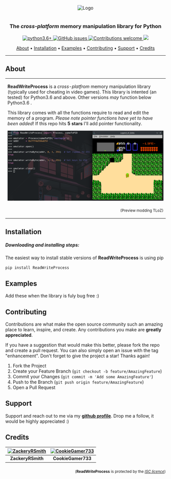 <p align="center"><img width=12.5% src="LOGO HERE" alt="Logo"></p>

<h1 align="center" />

<h3 align="center">The <b><i>cross-platform</i></b> memory manipulation library for Python </h3>

<p align="center">
    <a href="https://www.python.org/">
    <img src="https://img.shields.io/badge/python-v3.6+-blue.svg?style=flat-square" 
         alt="python3.6+">
    <a href="https://github.com/NESTools/ReadWriteProcess/issues">
    <img src="https://img.shields.io/github/issues-raw/NESTools/ReadWriteProcess.svg?style=flat-square"
         alt="GitHub issues">
    <a href="#contributing">
    <img src="https://img.shields.io/badge/contributions-welcome-orange.svg?style=flat-square"
         alt="Contributions welcome">
    <a href="https://github.com/NESTools/ReadWriteProcess/blob/main/LICENSE">
    <img src="https://img.shields.io/badge/license-ISC-blue.svg?style=flat-square">
</p>
      
<p align="center">
  <a href="#about">About</a> •
  <a href="#installation">Installation</a> •
  <a href="#examples">Examples</a> •
  <a href="#contributing">Contributing</a> •
  <a href="#support">Support</a> •
  <a href="#credits">Credits</a>
</p>

---

## About

<table>
<tr>
<td>
  
**ReadWriteProcess** is a *cross-platfrom* memory manipulation library (typically used for cheating in video games). This library is intented (an tested) for Python3.6 and above. Other versions *may* function below Python3.6 .

This library comes with all the functions require to read and edit the memory of a program. *Please note pointer functions have yet to have been added*! If this repo hits **5 stars** I'll add pointer functionality.

![Example1](https://github.com/NESTools/ReadWriteProcess/blob/main/res/example1.png)
<p align="right">
<sub>(Preview modding TLoZ)</sub>
</p>

</td>
</tr>
</table>

## Installation

##### Downloading and installing steps:
The easiest way to install stable versions of **ReadWriteProcess** is using pip
```shell
pip install ReadWriteProcess
```

## Examples
Add these when the library is fuly bug free :)

## Contributing
Contributions are what make the open source community such an amazing place to learn, inspire, and create. Any contributions you make are **greatly appreciated**.

If you have a suggestion that would make this better, please fork the repo and create a pull request. You can also simply open an issue with the tag "enhancement".
Don't forget to give the project a star! Thanks again!

1. Fork the Project
2. Create your Feature Branch (`git checkout -b feature/AmazingFeature`)
3. Commit your Changes (`git commit -m 'Add some AmazingFeature'`)
4. Push to the Branch (`git push origin feature/AmazingFeature`)
5. Open a Pull Request

## Support
Support and reach out to me via my **[github profile](https://github.com/ZackeryRSmith)**. Drop me a follow, it would be highly appreciated :)

## Credits

| [![ZackeryRSmith](https://avatars.githubusercontent.com/u/72983221?v=4&size=170)](https://github.com/ZackeryRSmith) | [![CookieGamer733](https://avatars.githubusercontent.com/u/74946768?v=4&size=170)](https://github.com/CookieGamer733)		|
|:------------------------------------------------------------------------------------------------------------------------:	|:----------------------------------------------------------------------------------------------------:	|
|                                                    **ZackeryRSmith**                                                    |                                           **CookieGamer733**                                           |

<p align="right">
<sub>(<b>ReadWriteProcess</b> is protected by the <a href="https://github.com/NESTools/ReadWriteProcess/blob/main/LICENSE"><i>ISC licence</i></a>)</sub>
</p>
